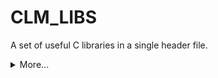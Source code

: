 # CLM_LIBS
A set of useful C libraries in a single header file.


<details><summary>More...</summary><p>

**Work In Progress**

```c
return EXIT_FAILURE;
```

</p></details>
